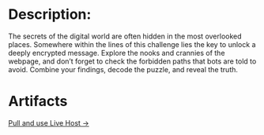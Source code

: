 # Description:

The secrets of the digital world are often hidden in the most overlooked places. Somewhere within the lines of this challenge lies the key to unlock a deeply encrypted message.
Explore the nooks and crannies of the webpage, and don’t forget to check the forbidden paths that bots are told to avoid. Combine your findings, decode the puzzle, and reveal the truth.

# Artifacts

[Pull and use Live Host →](cryptography/Crypto_website)
